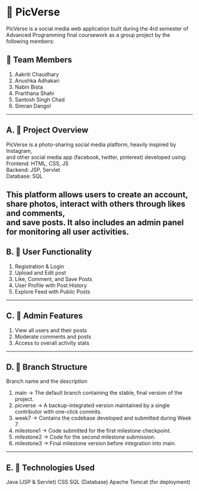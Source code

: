 # 📸 PicVerse
PicVerse is a social media web application built during the 4rd semester of Advanced Programming final coursework as a group project by the following members:

## 👥 Team Members
1. Aakriti Chaudhary
2. Anushka Adhakari
3. Nabin Bista
4. Prarthana Shahi
4. Santosh Singh Chad
5. Simran Dangol

---
## A. 📌 Project Overview
PicVerse is a photo-sharing social media platform, heavily inspired by Instagram,   
and other social media app (facebook, twitter, pinterest) developed using:  
Frontend: HTML, CSS, JS  
Backend: JSP, Servlet  
Database: SQL  

This platform allows users to create an account,   
share photos, interact with others through likes and comments,   
and save posts. It also includes an admin panel for monitoring all user activities.
---

## B. 👥 User Functionality
1. Registration & Login
2. Upload and Edit post
3. Like, Comment, and Save Posts
4. User Profile with Post History
5. Explore Feed with Public Posts

---

## C. 🔐 Admin Features
1. View all users and their posts
2. Moderate comments and posts
3. Access to overall activity stats

---

## D. 🌿 Branch Structure
Branch name and the description  
1. main → The default branch containing the stable, final version of the project.  
2. picverse → A backup-integrated version maintained by a single contributor with one-click commits.  
3. week7 → Contains the codebase developed and submitted during Week 7.  
4. milestone1 →	Code submitted for the first milestone checkpoint.  
5. milestone2 →	Code for the second milestone submission.  
6. milestone3 → Final milestone version before integration into main.

---

## E. 🧠 Technologies Used
Java (JSP & Servlet)
CSS
SQL (Database)
Apache Tomcat (for deployment)
